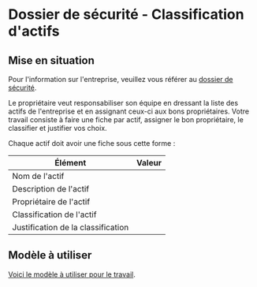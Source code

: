 # Dossier de sécurité - Classification d'actifs

## Mise en situation

Pour l'information sur l'entreprise, veuillez vous référer au [dossier de sécurité](dossier_securite.md).

Le propriétaire veut responsabiliser son équipe en dressant la liste des actifs de l'entreprise et en assignant ceux-ci aux bons propriétaires. Votre travail consiste à faire une fiche par actif, assigner le bon propriétaire, le classifier et justifier vos choix.

Chaque actif doit avoir une fiche sous cette forme :

| Élément                            | Valeur |
| ---------------------------------- | ------ |
| Nom de l'actif                     |
| Description de l'actif             |
| Propriétaire de l'actif            |
| Classification de l'actif          |
| Justification de la classification |

## Modèle à utiliser

[Voici le modèle à utiliser pour le travail](modele-classification-actifs.xlsx).
